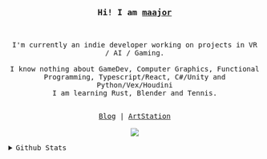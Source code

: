 <h3 align="center">
  <samp>Hi! I am 
    <b><a target="_blank" href="https://ma-yidong.com">maajor</a></b>
  </samp>
</h3>
<br>

<p align="center">
  <samp>
    I'm currently an indie developer working on projects in VR / AI / Gaming.
    <br><br>
    I know nothing about GameDev, Computer Graphics, Functional Programming, Typescript/React, C#/Unity and Python/Vex/Houdini
    <br>
    I am learning Rust, Blender and Tennis.
    <br><br>
  </samp>
</p>

<p align="center">
  <samp>
    <a href="https://ma-yidong.com">Blog</a> | <a href="https://www.artstation.com/maajor">ArtStation</a>
    <br><br>
    <img src="https://komarev.com/ghpvc/?username=maajor&label=Profile+Views"></img>
  </samp>
</p>

<p align="center">
<details>
  <summary>
    <samp>Github Stats</samp>
  </summary>

  <table>
    <tr>
      <td>
        <img src=https://github-readme-stats.vercel.app/api?username=maajor&count_private=true&show_icons=true&hide_border=true" alt="maajor's GitHub Stats" />
      </td>
      <td>
        <img src="https://github-readme-stats.vercel.app/api/top-langs/?username=maajor&hide_border=true&langs_count=4&layout=compact&count_private=true&hide=c%2B%2B,c,mathematica" alt="Top Languages" />
      </td>
    </tr>
    <tr>
      <td colspan=2 align="center">
        <img src="http://github-readme-streak-stats.herokuapp.com?user=maajor&hide_border=true&background=f6f8fa&currStreakLabel=000000&date_format=j%20M%5B%20Y%5D&count_private=true" alt="maajor's GitHub Readme Streak Stats" />
      </td>
    </tr>
  </table>
</details>
</p>
